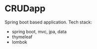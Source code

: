 # CRUDapp

Spring boot based application.
Tech stack:
- spring boot, mvc, jpa, data
- thymeleaf
- lombok
